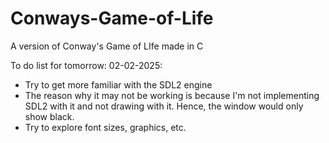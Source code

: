 # Conways-Game-of-Life
A version of Conway's Game of LIfe made in C

To do list for tomorrow: 02-02-2025:
- Try to get more familiar with the SDL2 engine
- The reason why it may not be working is because I'm not implementing SDL2 with it and not drawing with it. Hence, the window would only show black.
- Try to explore font sizes, graphics, etc.
    

